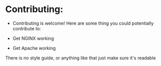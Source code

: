 # Contributing:

- Contributing is welcome! Here are some thing you could potentially contribute to:

- Get NGINX working
- Get Apache working

There is no style guide, or anything like that just make sure it's readable
